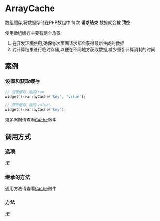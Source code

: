 ArrayCache
==========

数组缓存,将数据存储在PHP数组中,每次 **请求结束** 数据就会被 **清空**.

使用数组缓存主要有两个场景:

1. 在开发环境使用,确保每次页面请求都会获得最新生成的数据
2. 对计算结果进行临时存储,以便在不同地方获取数据,减少重复计算消耗的时间

案例
----

### 设置和获取缓存

```php
// 设置缓存,返回true
widget()->arrayCache('key', 'value');

// 获取缓存,返回'value'
widget()->arrayCache('key');
```

更多案例请查看[Cache](cache.md)微件

调用方式
-------

### 选项

*无*

### 继承的方法

通用方法请查看[Cache](cache.md#通用方法)微件

### 方法

*无*